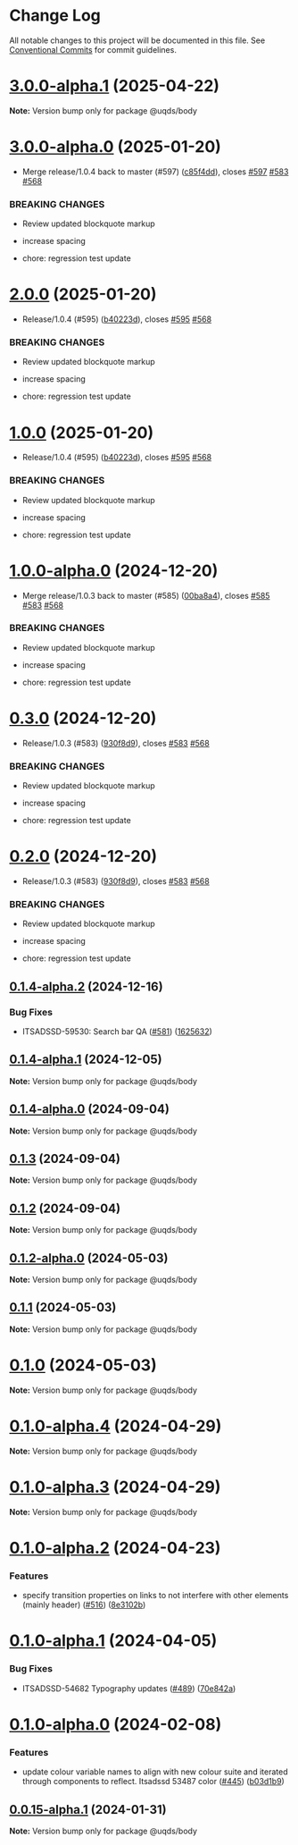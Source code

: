 # Change Log

All notable changes to this project will be documented in this file.
See [Conventional Commits](https://conventionalcommits.org) for commit guidelines.

# [3.0.0-alpha.1](https://github.com/uq-its-ss/design-system/compare/@uqds/body@3.0.0-alpha.0...@uqds/body@3.0.0-alpha.1) (2025-04-22)

**Note:** Version bump only for package @uqds/body

# [3.0.0-alpha.0](https://github.com/uq-its-ss/design-system/compare/@uqds/body@1.0.0-alpha.0...@uqds/body@3.0.0-alpha.0) (2025-01-20)

- Merge release/1.0.4 back to master (#597) ([c85f4dd](https://github.com/uq-its-ss/design-system/commit/c85f4dd04601bad019d83edeb680dd919fd1aebb)), closes [#597](https://github.com/uq-its-ss/design-system/issues/597) [#583](https://github.com/uq-its-ss/design-system/issues/583) [#568](https://github.com/uq-its-ss/design-system/issues/568)

### BREAKING CHANGES

- Review updated blockquote markup

- increase spacing

- chore: regression test update

# [2.0.0](https://github.com/uq-its-ss/design-system/compare/@uqds/body@0.3.0...@uqds/body@2.0.0) (2025-01-20)

- Release/1.0.4 (#595) ([b40223d](https://github.com/uq-its-ss/design-system/commit/b40223d819d456f67620dfd880380b85214c4103)), closes [#595](https://github.com/uq-its-ss/design-system/issues/595) [#568](https://github.com/uq-its-ss/design-system/issues/568)

### BREAKING CHANGES

- Review updated blockquote markup

- increase spacing

- chore: regression test update

# [1.0.0](https://github.com/uq-its-ss/design-system/compare/@uqds/body@0.3.0...@uqds/body@1.0.0) (2025-01-20)

- Release/1.0.4 (#595) ([b40223d](https://github.com/uq-its-ss/design-system/commit/b40223d819d456f67620dfd880380b85214c4103)), closes [#595](https://github.com/uq-its-ss/design-system/issues/595) [#568](https://github.com/uq-its-ss/design-system/issues/568)

### BREAKING CHANGES

- Review updated blockquote markup

- increase spacing

- chore: regression test update

# [1.0.0-alpha.0](https://github.com/uq-its-ss/design-system/compare/@uqds/body@0.1.4-alpha.2...@uqds/body@1.0.0-alpha.0) (2024-12-20)

- Merge release/1.0.3 back to master (#585) ([00ba8a4](https://github.com/uq-its-ss/design-system/commit/00ba8a439019ed08ab357499c758be419f50f150)), closes [#585](https://github.com/uq-its-ss/design-system/issues/585) [#583](https://github.com/uq-its-ss/design-system/issues/583) [#568](https://github.com/uq-its-ss/design-system/issues/568)

### BREAKING CHANGES

- Review updated blockquote markup

- increase spacing

- chore: regression test update

# [0.3.0](https://github.com/uq-its-ss/design-system/compare/@uqds/body@0.1.4-alpha.0...@uqds/body@0.3.0) (2024-12-20)

- Release/1.0.3 (#583) ([930f8d9](https://github.com/uq-its-ss/design-system/commit/930f8d97b814748829f45194e1b5009680ee7890)), closes [#583](https://github.com/uq-its-ss/design-system/issues/583) [#568](https://github.com/uq-its-ss/design-system/issues/568)

### BREAKING CHANGES

- Review updated blockquote markup

- increase spacing

- chore: regression test update

# [0.2.0](https://github.com/uq-its-ss/design-system/compare/@uqds/body@0.1.4-alpha.0...@uqds/body@0.2.0) (2024-12-20)

- Release/1.0.3 (#583) ([930f8d9](https://github.com/uq-its-ss/design-system/commit/930f8d97b814748829f45194e1b5009680ee7890)), closes [#583](https://github.com/uq-its-ss/design-system/issues/583) [#568](https://github.com/uq-its-ss/design-system/issues/568)

### BREAKING CHANGES

- Review updated blockquote markup

- increase spacing

- chore: regression test update

## [0.1.4-alpha.2](https://github.com/uq-its-ss/design-system/compare/@uqds/body@0.1.4-alpha.1...@uqds/body@0.1.4-alpha.2) (2024-12-16)

### Bug Fixes

- ITSADSSD-59530: Search bar QA ([#581](https://github.com/uq-its-ss/design-system/issues/581)) ([1625632](https://github.com/uq-its-ss/design-system/commit/16256322335dddba7766d4309bd09c6109c6a888))

## [0.1.4-alpha.1](https://github.com/uq-its-ss/design-system/compare/@uqds/body@0.1.4-alpha.0...@uqds/body@0.1.4-alpha.1) (2024-12-05)

**Note:** Version bump only for package @uqds/body

## [0.1.4-alpha.0](https://github.com/uq-its-ss/design-system/compare/@uqds/body@0.1.3...@uqds/body@0.1.4-alpha.0) (2024-09-04)

**Note:** Version bump only for package @uqds/body

## [0.1.3](https://github.com/uq-its-ss/design-system/compare/@uqds/body@0.1.2-alpha.0...@uqds/body@0.1.3) (2024-09-04)

**Note:** Version bump only for package @uqds/body

## [0.1.2](https://github.com/uq-its-ss/design-system/compare/@uqds/body@0.1.2-alpha.0...@uqds/body@0.1.2) (2024-09-04)

**Note:** Version bump only for package @uqds/body

## [0.1.2-alpha.0](https://github.com/uq-its-ss/design-system/compare/@uqds/body@0.1.0-alpha.4...@uqds/body@0.1.2-alpha.0) (2024-05-03)

**Note:** Version bump only for package @uqds/body

## [0.1.1](https://github.com/uq-its-ss/design-system/compare/@uqds/body@0.1.0-alpha.4...@uqds/body@0.1.1) (2024-05-03)

**Note:** Version bump only for package @uqds/body

# [0.1.0](https://github.com/uq-its-ss/design-system/compare/@uqds/body@0.1.0-alpha.4...@uqds/body@0.1.0) (2024-05-03)

**Note:** Version bump only for package @uqds/body

# [0.1.0-alpha.4](https://github.com/uq-its-ss/design-system/compare/@uqds/body@0.1.0-alpha.3...@uqds/body@0.1.0-alpha.4) (2024-04-29)

**Note:** Version bump only for package @uqds/body

# [0.1.0-alpha.3](https://github.com/uq-its-ss/design-system/compare/@uqds/body@0.1.0-alpha.2...@uqds/body@0.1.0-alpha.3) (2024-04-29)

**Note:** Version bump only for package @uqds/body

# [0.1.0-alpha.2](https://github.com/uq-its-ss/design-system/compare/@uqds/body@0.1.0-alpha.1...@uqds/body@0.1.0-alpha.2) (2024-04-23)

### Features

- specify transition properties on links to not interfere with other elements (mainly header) ([#516](https://github.com/uq-its-ss/design-system/issues/516)) ([8e3102b](https://github.com/uq-its-ss/design-system/commit/8e3102bb7d8e85ca8887227953fbe6724c6bd533))

# [0.1.0-alpha.1](https://github.com/uq-its-ss/design-system/compare/@uqds/body@0.1.0-alpha.0...@uqds/body@0.1.0-alpha.1) (2024-04-05)

### Bug Fixes

- ITSADSSD-54682 Typography updates ([#489](https://github.com/uq-its-ss/design-system/issues/489)) ([70e842a](https://github.com/uq-its-ss/design-system/commit/70e842a1552cddc9c63452ae63bae91b380f420b))

# [0.1.0-alpha.0](https://github.com/uq-its-ss/design-system/compare/@uqds/body@0.0.15-alpha.1...@uqds/body@0.1.0-alpha.0) (2024-02-08)

### Features

- update colour variable names to align with new colour suite and iterated through components to reflect. Itsadssd 53487 color ([#445](https://github.com/uq-its-ss/design-system/issues/445)) ([b03d1b9](https://github.com/uq-its-ss/design-system/commit/b03d1b9a7944f4552750706b276405b0988abf90))

## [0.0.15-alpha.1](https://github.com/uq-its-ss/design-system/compare/@uqds/body@0.0.15-alpha.0...@uqds/body@0.0.15-alpha.1) (2024-01-31)

**Note:** Version bump only for package @uqds/body
